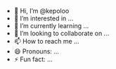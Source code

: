 - 👋 Hi, I’m @kepoloo
- 👀 I’m interested in ...
- 🌱 I’m currently learning ...
- 💞️ I’m looking to collaborate on ...
- 📫 How to reach me ...
- 😄 Pronouns: ...
- ⚡ Fun fact: ...

<!---
kepoloo/kepoloo is a ✨ special ✨ repository because its `README.md` (this file) appears on your GitHub profile.
You can click the Preview link to take a look at your changes.
--->
